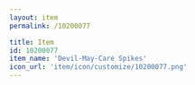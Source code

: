 ```yaml
---
layout: item
permalink: /10200077

title: Item
id: 10200077
item_name: 'Devil-May-Care Spikes'
icon_url: 'item/icon/customize/10200077.png'
---
```


